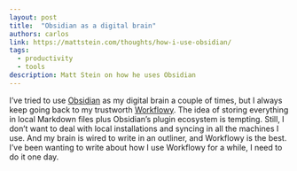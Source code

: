 ```yaml
---
layout: post
title:  "Obsidian as a digital brain"
authors: carlos
link: https://mattstein.com/thoughts/how-i-use-obsidian/
tags:
  - productivity
  - tools
description: Matt Stein on how he uses Obsidian
---
```


I’ve tried to use [Obsidian](https://obsidian.md/) as my digital brain a couple of times, but I always keep going back to my trustworth [Workflowy](https://workflowy.com/). The idea of storing everything in local Markdown files plus Obsidian’s plugin ecosystem is tempting. Still, I don’t want to deal with local installations and syncing in all the machines I use. And my brain is wired to write in an outliner, and Workflowy is the best. I’ve been wanting to write about how I use Workflowy for a while, I need to do it one day.

